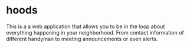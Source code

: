 # hoods
This is a a web application that allows you to be in the loop about everything happening in your neighborhood. From contact information of different handyman to meeting announcements or even alerts.
